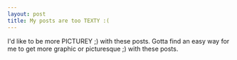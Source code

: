 ```yaml
---
layout: post
title: My posts are too TEXTY :( 
---
```


I'd like to be more PICTUREY ;) with these posts. Gotta find an easy
way for me to get more graphic or picturesque ;) with these posts.